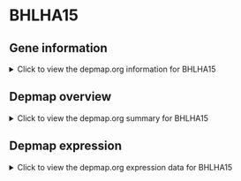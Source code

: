 <h1>BHLHA15</h1>

<h2>Gene information</h2>
<details>
  <summary>Click to view the depmap.org information for BHLHA15</summary>
  <iframe src="https://depmap.org/portal/gene/BHLHA15?tab=about" style="border:none;width:100%;height:800px"></iframe>
</details>

<h2>Depmap overview</h2>
<details>
  <summary>Click to view the depmap.org summary for BHLHA15</summary>
  <iframe src="https://depmap.org/portal/gene/BHLHA15?tab=overview" style="border:none;width:100%;height:800px"></iframe>
</details>

<h2>Depmap expression</h2>
<details>
  <summary>Click to view the depmap.org expression data for BHLHA15</summary>
  <iframe src="https://depmap.org/portal/gene/BHLHA15?tab=characterization" style="border:none;width:100%;height:800px"></iframe>
</details>


<!--
<h2>Reactome Pathway diagram</h2>
PNAME
-->


